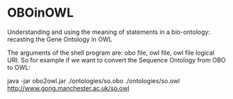 # OBOinOWL

Understanding and using the meaning of statements in a bio-ontology: recasting the Gene Ontology in OWL

The arguments of the shell program are: obo file, owl file, owl file logical URI. So for example if we
want to convert the Sequence Ontology from OBO to OWL:

java -jar obo2owl.jar ./ontologies/so.obo ./ontologies/so.owl http://www.gong.manchester.ac.uk/so.owl
